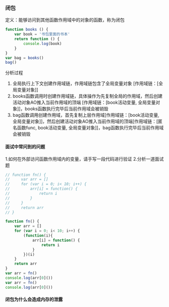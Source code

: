 ### 闭包
定义：能够访问到其他函数作用域中的对象的函数，称为闭包
```js
function books () {
    var book = '书包里面的书本'
    return function () {
        console.log(book)
    }
}
var bag = books()
bag()
```
分析过程
1. 全局执行上下文创建作用域链，作用域链包含了全局变量对象 [作用域链：[全局变量对象]]
2. books函数调用时创建作用域链，具体操作为先复制全局的作用域，然后创建活动对象AO推入当前作用域的顶端 [作用域链：[book活动变量, 全局变量对象]]，books函数执行完毕后当前作用域会被销毁
3. bag函数调用创建作用域，首先复制上层作用域[作用域链：[book活动变量, 全局变量对象]]，然后创建活动对象AO推入当前作用域的顶端[作用域链：[匿名函数func, book活动变量, 全局变量对象]]，bag函数执行完毕后当前作用域会被销毁


#### 面试中常问到的问题
1.如何在外部访问函数作用域内的变量，请手写一段代码进行验证 
2.分析一道面试题
```js
// function fn() {
//     var arr = []
//     for (var i = 0; i< 10; i++) {
//         arr[i] = function() {
//             return i
//         }
//     }
//     return arr
// }

function fn() {
    var arr = []
    for (var i = 0; i< 10; i++) {
        (function(i){
            arr[i] = function() {
                return i
            }
        })(i)
    }
    return arr
}
var arr = fn()
console.log(arr[0]())
var arr = fn()
console.log(arr[0]())
```

#### 闭包为什么会造成内存的泄露